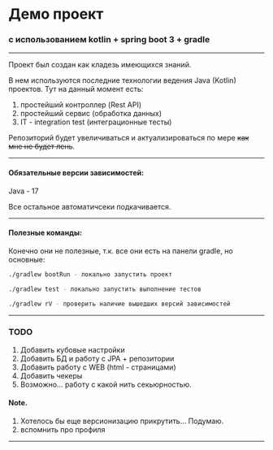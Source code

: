 # Демо проект

### с использованием kotlin + spring boot 3 + gradle

---

Проект был создан как кладезь имеющихся знаний. 

В нем используются последние <!-- возможно --> технологии ведения Java (Kotlin) проектов.
Тут на данный момент есть:
1) простейший контроллер (Rest API)
2) простейший сервис (обработка данных)
3) IT - integration test (интеграционные тесты)

Репозиторий будет увеличиваться и актуализироваться по мере ~~как мне не будет лень~~.

---

#### Обязательные версии зависимостей:

Java - 17

Все остальное автоматичсеки подкачивается.

---

#### Полезные команды:

Конечно они не полезные, т.к. все они есть на панели gradle, но основные:

```bash
./gradlew bootRun - локально запустить проект

./gradlew test - локально запустить выполнение тестов

./gradlew rV - проверить наличие вышедших версий зависимостей
```

---

### TODO
1) Добавить кубовые настройки
2) Добавить БД и работу с JPA + репозитории
3) Добавить работу с WEB (html - страницами)
4) Добавить чекеры
4) Возможно... работу с какой нить секьюрностью.

#### Note.
1) Хотелось бы еще версионизацию прикрутить... Подумаю.
1) вспомнить про профиля
---
